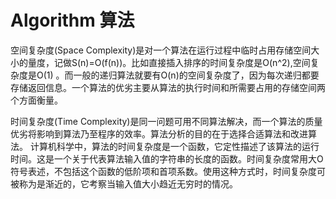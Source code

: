 # Algorithm 算法

空间复杂度(Space Complexity)是对一个算法在运行过程中临时占用存储空间大小的量度，记做S(n)=O(f(n))。比如直接插入排序的时间复杂度是O(n^2),空间复杂度是O(1) 。而一般的递归算法就要有O(n)的空间复杂度了，因为每次递归都要存储返回信息。一个算法的优劣主要从算法的执行时间和所需要占用的存储空间两个方面衡量。

时间复杂度(Time Complexity)是同一问题可用不同算法解决，而一个算法的质量优劣将影响到算法乃至程序的效率。算法分析的目的在于选择合适算法和改进算法。
计算机科学中，算法的时间复杂度是一个函数，它定性描述了该算法的运行时间。这是一个关于代表算法输入值的字符串的长度的函数。时间复杂度常用大O符号表述，不包括这个函数的低阶项和首项系数。使用这种方式时，时间复杂度可被称为是渐近的，它考察当输入值大小趋近无穷时的情况。